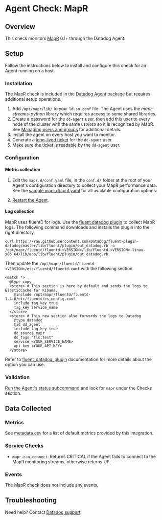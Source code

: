 # Agent Check: MapR

## Overview

This check monitors [MapR][1] 6.1+ through the Datadog Agent.

## Setup

Follow the instructions below to install and configure this check for an Agent running on a host.

### Installation

The MapR check is included in the [Datadog Agent][2] package but requires additional setup operations.

1. Add `/opt/mapr/lib/` to your `ld.so.conf` file. The Agent uses the *mapr-streams-python* library which requires access to some shared libraries.
2. Create a password for the `dd-agent` user, then add this user to every node of the cluster with the same `UID`/`GID` so it is recognized by MapR. See [Managing users and groups][10] for additional details.
3. Install the agent on every host you want to monitor.
4. Generate a [long-lived ticket][8] for the `dd-agent` user.
5. Make sure the ticket is readable by the `dd-agent` user.


### Configuration
#### Metric collection

1. Edit the `mapr.d/conf.yaml` file, in the `conf.d/` folder at the root of your Agent's configuration directory to collect your MapR performance data. See the [sample mapr.d/conf.yaml][3] for all available configuration options.

2. [Restart the Agent][4].

#### Log collection

MapR uses fluentD for logs. Use the [fluent datadog plugin][11] to collect MapR logs.
The following command downloads and installs the plugin into the right directory.

`curl https://raw.githubusercontent.com/DataDog/fluent-plugin-datadog/master/lib/fluent/plugin/out_datadog.rb -o /opt/mapr/fluentd/fluentd-<VERSION>/lib/fluentd-<VERSION>-linux-x86_64/lib/app/lib/fluent/plugin/out_datadog.rb`

Then update the `/opt/mapr/fluentd/fluentd-<VERSION>/etc/fluentd/fluentd.conf` with the following section.

```
<match *>
  @type copy
  <store> # This section is here by default and sends the logs to ElasticCache for Kibana.
    @include /opt/mapr/fluentd/fluentd-1.4.0/etc/fluentd/es_config.conf
    include_tag_key true
    tag_key service_name
  </store>
  <store> # This new section also forwards the logs to Datadog
    @type datadog
    @id dd_agent
    include_tag_key true
    dd_source mapr
    dd_tags "flo:test"
    service <YOUR_SERVICE_NAME>
    api_key <YOUR_API_KEY>
  </store>
```

Refer to [fluent_datadog_plugin][11] documentation for more details about the option you can use.


### Validation

[Run the Agent's status subcommand][5] and look for `mapr` under the Checks section.

## Data Collected

### Metrics

See [metadata.csv][13] for a list of default metrics provided by this integration.

### Service Checks

- `mapr.can_connect`:
Returns CRITICAL if the Agent fails to connect to the MapR monitoring streams, otherwise returns UP.

### Events

The MapR check does not include any events.

## Troubleshooting

Need help? Contact [Datadog support][6].

[1]: https://mapr.com
[2]: https://app.datadoghq.com/account/settings#agent
[3]: https://github.com/DataDog/integrations-core/blob/master/mapr/datadog_checks/mapr/data/conf.yaml.example
[4]: https://docs.datadoghq.com/agent/guide/agent-commands/?tab=agentv6#start-stop-and-restart-the-agent
[5]: https://docs.datadoghq.com/agent/guide/agent-commands/?tab=agentv6#agent-status-and-information
[6]: https://docs.datadoghq.com/help
[7]: https://mapr.com/docs/61/MapR_Streams/MapRStreamsPythonExample.html
[8]: https://mapr.com/docs/61/SecurityGuide/GeneratingServiceTicket.html
[9]: https://mapr.com/docs/60/MapR_Streams/MapRStreamCAPISetup.html
[10]: https://mapr.com/docs/61/AdministratorGuide/c-managing-users-and-groups.html
[11]: https://www.rubydoc.info/gems/fluent-plugin-datadog
[12]: https://mapr.com/docs/61/AdvancedInstallation/SettingUptheClient-install-mapr-client.html
[13]: https://github.com/DataDog/integrations-core/blob/master/mapr/metadata.csv
[14]: http://upstart.ubuntu.com/cookbook/#environment-variables
[15]: https://www.freedesktop.org/software/systemd/man/systemd.service.html#Command%20lines
